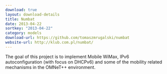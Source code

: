 ```yaml
---
download: true
layout: download-details
title: Numbat
date: 2013-04-22
sortkey: "2013-04-22"
category: models
download-url: https://github.com/tomaszmrugalski/numbat
website-url: http://klub.com.pl/numbat/
---
```


The goal of this project is to implement Mobile WiMax, IPv6 autoconfiguration
(with focus on DHCPv6) and some of the mobility related mechanisms in the
OMNeT++ environment.
